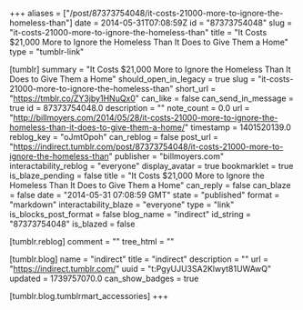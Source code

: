 +++
aliases = ["/post/87373754048/it-costs-21000-more-to-ignore-the-homeless-than"]
date = 2014-05-31T07:08:59Z
id = "87373754048"
slug = "it-costs-21000-more-to-ignore-the-homeless-than"
title = "It Costs $21,000 More to Ignore the Homeless Than It Does to Give Them a Home"
type = "tumblr-link"

[tumblr]
summary = "It Costs $21,000 More to Ignore the Homeless Than It Does to Give Them a Home"
should_open_in_legacy = true
slug = "it-costs-21000-more-to-ignore-the-homeless-than"
short_url = "https://tmblr.co/ZY3jby1HNuQx0"
can_like = false
can_send_in_message = true
id = 87373754048.0
description = ""
note_count = 0.0
url = "http://billmoyers.com/2014/05/28/it-costs-21000-more-to-ignore-the-homeless-than-it-does-to-give-them-a-home/"
timestamp = 1401520139.0
reblog_key = "oJmtOpoh"
can_reblog = false
post_url = "https://indirect.tumblr.com/post/87373754048/it-costs-21000-more-to-ignore-the-homeless-than"
publisher = "billmoyers.com"
interactability_reblog = "everyone"
display_avatar = true
bookmarklet = true
is_blaze_pending = false
title = "It Costs $21,000 More to Ignore the Homeless Than It Does to Give Them a Home"
can_reply = false
can_blaze = false
date = "2014-05-31 07:08:59 GMT"
state = "published"
format = "markdown"
interactability_blaze = "everyone"
type = "link"
is_blocks_post_format = false
blog_name = "indirect"
id_string = "87373754048"
is_blazed = false

[tumblr.reblog]
comment = ""
tree_html = ""

[tumblr.blog]
name = "indirect"
title = "indirect"
description = ""
url = "https://indirect.tumblr.com/"
uuid = "t:PgyUJU3SA2Klwyt81UWAwQ"
updated = 1739757070.0
can_show_badges = true

[tumblr.blog.tumblrmart_accessories]
+++
